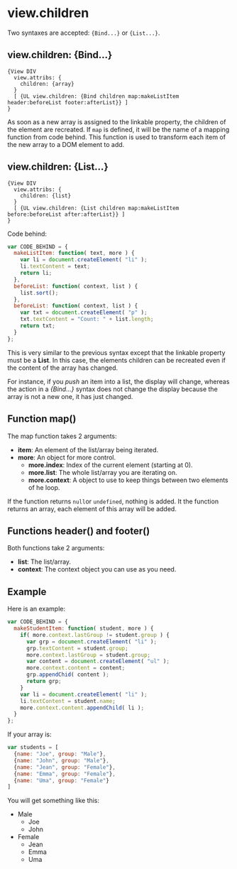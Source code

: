 # view.children

Two syntaxes are accepted: `{Bind...}` or `{List...}`.

## view.children: {Bind...}

```
{View DIV
  view.attribs: {
    children: {array}
  }
  [ {UL view.children: {Bind children map:makeListItem header:beforeList footer:afterList}} ]
}
```

As soon as a new array is assigned to the linkable property, the children of the element are recreated.
If `map` is defined, it will be the name of a mapping function from code behind.
This function is used to transform each item of the new array to a DOM element to add.


## view.children: {List...}

```
{View DIV
  view.attribs: {
    children: {list}
  }
  [ {UL view.children: {List children map:makeListItem before:beforeList after:afterList}} ]
}
```

Code behind:
```js
var CODE_BEHIND = {
  makeListItem: function( text, more ) {
    var li = document.createElement( "li" );
    li.textContent = text;
    return li;
  },
  beforeList: function( context, list ) {
    list.sort();
  },
  beforeList: function( context, list ) {
    var txt = document.createElement( "p" );
    txt.textContent = "Count: " + list.length;
    return txt;
  }
};
```

This is very similar to the previous syntax except that the linkable property must be a **List**.
In this case, the elements children can be recreated even if the content of the array has changed.


For instance, if you _push_ an item into a list, the display will change, whereas the action in a _{Bind...}_ syntax does not change the display because the array is not a new one, it has just changed.

## Function map()
The map function takes 2 arguments:
* __item__: An element of the list/array being iterated.
* __more__: An object for more control.
    * __more.index__: Index of the current element (starting at 0).
    * __more.list__: The whole list/array you are iterating on.
    * __more.context__: A object to use to keep things between two elements of he loop.

If the function returns `null`or `undefined`, nothing is added.
It the function returns an array, each element of this array will be added.

## Functions header() and footer()
Both functions take 2 arguments:
* __list__: The list/array.
* __context__: The context object you can use as you need.

## Example

Here is an example:
```js
var CODE_BEHIND = {
  makeStudentItem: function( student, more ) {
    if( more.context.lastGroup != student.group ) {
      var grp = document.createElement( "li" );
      grp.textContent = student.group;
      more.context.lastGroup = student.group;
      var content = document.createElement( "ul" );
      more.context.content = content;
      grp.appendChid( content );
      return grp;
    }
    var li = document.createElement( "li" );
    li.textContent = student.name;
    more.context.content.appendChild( li );
  }
};
```

If your array is:
```js
var students = [
  {name: "Joe", group: "Male"},
  {name: "John", group: "Male"},
  {name: "Jean", group: "Female"},
  {name: "Emma", group: "Female"},
  {name: "Uma", group: "Female"}
]
```
You will get something like this:
* Male
    * Joe
    * John
* Female
    * Jean
    * Emma
    * Uma

